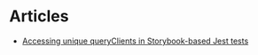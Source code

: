 # Articles

- [Accessing unique queryClients in Storybook-based Jest tests](https://dev.to/tmikeschu/accessing-unique-queryclients-in-storybook-based-jest-tests-4ibg)
